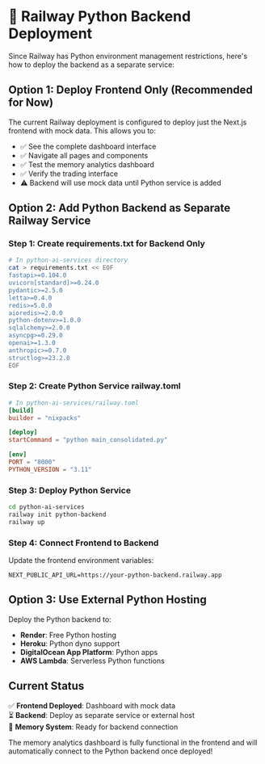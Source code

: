 # 🐍 Railway Python Backend Deployment

Since Railway has Python environment management restrictions, here's how to deploy the backend as a separate service:

## Option 1: Deploy Frontend Only (Recommended for Now)
The current Railway deployment is configured to deploy just the Next.js frontend with mock data. This allows you to:
- ✅ See the complete dashboard interface
- ✅ Navigate all pages and components
- ✅ Test the memory analytics dashboard
- ✅ Verify the trading interface
- ⚠️ Backend will use mock data until Python service is added

## Option 2: Add Python Backend as Separate Railway Service

### Step 1: Create requirements.txt for Backend Only
```bash
# In python-ai-services directory
cat > requirements.txt << EOF
fastapi>=0.104.0
uvicorn[standard]>=0.24.0
pydantic>=2.5.0
letta>=0.4.0
redis>=5.0.0
aioredis>=2.0.0
python-dotenv>=1.0.0
sqlalchemy>=2.0.0
asyncpg>=0.29.0
openai>=1.3.0
anthropic>=0.7.0
structlog>=23.2.0
EOF
```

### Step 2: Create Python Service railway.toml
```toml
# In python-ai-services/railway.toml
[build]
builder = "nixpacks"

[deploy]
startCommand = "python main_consolidated.py"

[env]
PORT = "8000"
PYTHON_VERSION = "3.11"
```

### Step 3: Deploy Python Service
```bash
cd python-ai-services
railway init python-backend
railway up
```

### Step 4: Connect Frontend to Backend
Update the frontend environment variables:
```
NEXT_PUBLIC_API_URL=https://your-python-backend.railway.app
```

## Option 3: Use External Python Hosting

Deploy the Python backend to:
- **Render**: Free Python hosting
- **Heroku**: Python dyno support
- **DigitalOcean App Platform**: Python apps
- **AWS Lambda**: Serverless Python functions

## Current Status

✅ **Frontend Deployed**: Dashboard with mock data  
⏳ **Backend**: Deploy as separate service or external host  
🔧 **Memory System**: Ready for backend connection  

The memory analytics dashboard is fully functional in the frontend and will automatically connect to the Python backend once deployed!
